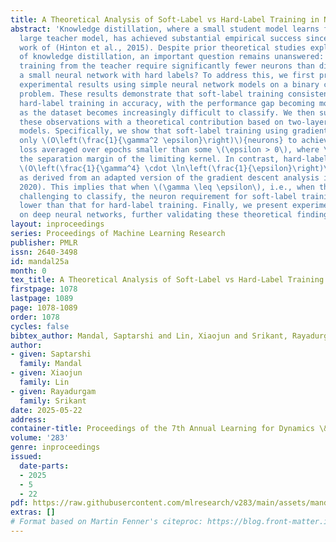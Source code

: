 ```yaml
---
title: A Theoretical Analysis of Soft-Label vs Hard-Label Training in Neural Networks
abstract: 'Knowledge distillation, where a small student model learns from a pre-trained
  large teacher model, has achieved substantial empirical success since the seminal
  work of (Hinton et al., 2015). Despite prior theoretical studies exploring the benefits
  of knowledge distillation, an important question remains unanswered: why does soft-label
  training from the teacher require significantly fewer neurons than directly training
  a small neural network with hard labels? To address this, we first present motivating
  experimental results using simple neural network models on a binary classification
  problem. These results demonstrate that soft-label training consistently outperforms
  hard-label training in accuracy, with the performance gap becoming more pronounced
  as the dataset becomes increasingly difficult to classify. We then substantiate
  these observations with a theoretical contribution based on two-layer neural network
  models. Specifically, we show that soft-label training using gradient descent requires
  only \(O\left(\frac{1}{\gamma^2 \epsilon}\right)\){neurons} to achieve a classification
  loss averaged over epochs smaller than some \(\epsilon > 0\), where \(\gamma\){is}
  the separation margin of the limiting kernel. In contrast, hard-label training requires
  \(O\left(\frac{1}{\gamma^4} \cdot \ln\left(\frac{1}{\epsilon}\right)\right)\){neurons},
  as derived from an adapted version of the gradient descent analysis in (Ji and Telgarsky,
  2020). This implies that when \(\gamma \leq \epsilon\), i.e., when the dataset is
  challenging to classify, the neuron requirement for soft-label training can be significantly
  lower than that for hard-label training. Finally, we present experimental results
  on deep neural networks, further validating these theoretical findings.'
layout: inproceedings
series: Proceedings of Machine Learning Research
publisher: PMLR
issn: 2640-3498
id: mandal25a
month: 0
tex_title: A Theoretical Analysis of Soft-Label vs Hard-Label Training in Neural Networks
firstpage: 1078
lastpage: 1089
page: 1078-1089
order: 1078
cycles: false
bibtex_author: Mandal, Saptarshi and Lin, Xiaojun and Srikant, Rayadurgam
author:
- given: Saptarshi
  family: Mandal
- given: Xiaojun
  family: Lin
- given: Rayadurgam
  family: Srikant
date: 2025-05-22
address:
container-title: Proceedings of the 7th Annual Learning for Dynamics \& Control Conference
volume: '283'
genre: inproceedings
issued:
  date-parts:
  - 2025
  - 5
  - 22
pdf: https://raw.githubusercontent.com/mlresearch/v283/main/assets/mandal25a/mandal25a.pdf
extras: []
# Format based on Martin Fenner's citeproc: https://blog.front-matter.io/posts/citeproc-yaml-for-bibliographies/
---
```

